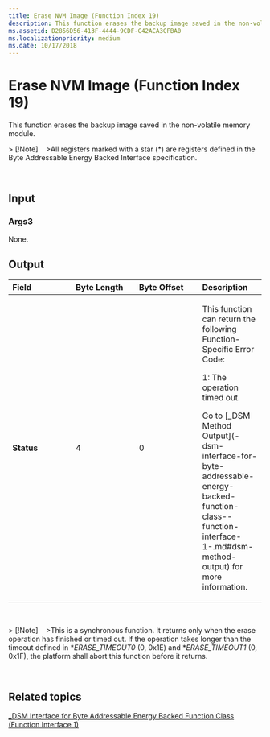 ```yaml
---
title: Erase NVM Image (Function Index 19)
description: This function erases the backup image saved in the non-volatile memory module.
ms.assetid: D2856D56-413F-4444-9CDF-C42ACA3CFBA0
ms.localizationpriority: medium
ms.date: 10/17/2018
---
```


# Erase NVM Image (Function Index 19)


This function erases the backup image saved in the non-volatile memory module.

&gt; \[!Note\]   
&gt;All registers marked with a star (\*) are registers defined in the Byte Addressable Energy Backed Interface specification.

 

## <span id="Input"></span><span id="input"></span><span id="INPUT"></span>Input


### <span id="Args3"></span><span id="args3"></span><span id="ARGS3"></span>Args3

None.

## <span id="Output"></span><span id="output"></span><span id="OUTPUT"></span>Output


<table>
<colgroup>
<col width="25%" />
<col width="25%" />
<col width="25%" />
<col width="25%" />
</colgroup>
<thead>
<tr class="header">
<th align="left">Field</th>
<th align="left">Byte Length</th>
<th align="left">Byte Offset</th>
<th align="left">Description</th>
</tr>
</thead>
<tbody>
<tr class="odd">
<td align="left"><strong>Status</strong></td>
<td align="left">4</td>
<td align="left">0</td>
<td align="left"><p>This function can return the following Function-Specific Error Code:</p>
<p>1: The operation timed out.</p>
<p>Go to [_DSM Method Output](-dsm-interface-for-byte-addressable-energy-backed-function-class--function-interface-1-.md#dsm-method-output) for more information.</p></td>
</tr>
</tbody>
</table>

 

&gt; \[!Note\]   
&gt;This is a synchronous function. It returns only when the erase operation has finished or timed out. If the operation takes longer than the timeout defined in \**ERASE\_TIMEOUT0* (0, 0x1E) and \**ERASE\_TIMEOUT1* (0, 0x1F), the platform shall abort this function before it returns.

 

## <span id="related_topics"></span>Related topics


[\_DSM Interface for Byte Addressable Energy Backed Function Class (Function Interface 1)](-dsm-interface-for-byte-addressable-energy-backed-function-class--function-interface-1-.md)

 

 






